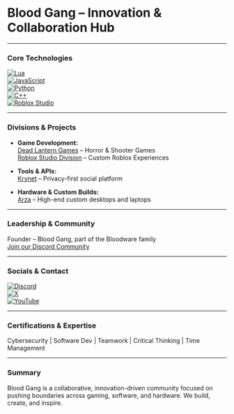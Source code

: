 # Blood Gang – Innovation & Collaboration Hub

---

### Core Technologies

[![Lua](https://img.shields.io/badge/Lua-000080?style=for-the-badge&logo=lua&logoColor=white)](https://www.lua.org/)  
[![JavaScript](https://img.shields.io/badge/JavaScript-F7DF1E?style=for-the-badge&logo=javascript&logoColor=black)](https://developer.mozilla.org/en-US/docs/Web/JavaScript)  
[![Python](https://img.shields.io/badge/Python-3776AB?style=for-the-badge&logo=python&logoColor=white)](https://www.python.org/)  
[![C++](https://img.shields.io/badge/C++-00599C?style=for-the-badge&logo=cplusplus&logoColor=white)](https://isocpp.org/)  
[![Roblox Studio](https://img.shields.io/badge/Roblox_Studio-red?style=for-the-badge&logo=roblox&logoColor=white)](https://developer.roblox.com/en-us/resources/roblox-studio)  

---

### Divisions & Projects

- **Game Development:**  
  [Dead Lantern Games](https://deadlanterngames.com) – Horror & Shooter Games  
  [Roblox Studio Division](https://roblox.com/groups/3901342) – Custom Roblox Experiences  

- **Tools & APIs:**  
  [Krynet](https://krynet.ai) – Privacy-first social platform  

- **Hardware & Custom Builds:**  
  [Arza](https://arza.tech) – High-end custom desktops and laptops  

---

### Leadership & Community

Founder – Blood Gang, part of the Bloodware family  
[Join our Discord Community](https://linkr.it/blood)  

---

### Socials & Contact

[![Discord](https://img.shields.io/badge/Discord-Bloodware-5865F2?style=for-the-badge&logo=discord&logoColor=white)](https://linkr.it/blood)  
[![X](https://img.shields.io/badge/X-@BloodGang-1DA1F2?style=for-the-badge&logo=twitter&logoColor=white)](https://x.com/bloodgang)  
[![YouTube](https://img.shields.io/badge/YouTube-BloodGang-FF0000?style=for-the-badge&logo=youtube&logoColor=white)](https://youtube.com/@bloodgang)  

---

### Certifications & Expertise

Cybersecurity | Software Dev | Teamwork | Critical Thinking | Time Management  

---

### Summary

Blood Gang is a collaborative, innovation-driven community focused on pushing boundaries across gaming, software, and hardware. We build, create, and inspire.
